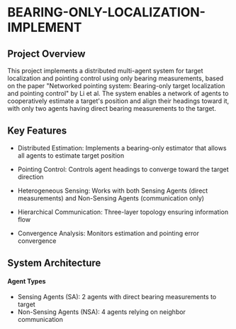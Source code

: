 # BEARING-ONLY-LOCALIZATION-IMPLEMENT

## Project Overview
This project implements a distributed multi-agent system for target localization and pointing control using only bearing measurements, based on the paper "Networked pointing system: Bearing-only target localization and pointing control" by Li et al. The system enables a network of agents to cooperatively estimate a target's position and align their headings toward it, with only two agents having direct bearing measurements to the target.

## Key Features
- Distributed Estimation: Implements a bearing-only estimator that allows all agents to estimate target position

- Pointing Control: Controls agent headings to converge toward the target direction

- Heterogeneous Sensing: Works with both Sensing Agents (direct measurements) and Non-Sensing Agents (communication only)

- Hierarchical Communication: Three-layer topology ensuring information flow

- Convergence Analysis: Monitors estimation and pointing error convergence

## System Architecture
#### Agent Types
- Sensing Agents (SA): 2 agents with direct bearing measurements to target
- Non-Sensing Agents (NSA): 4 agents relying on neighbor communication
